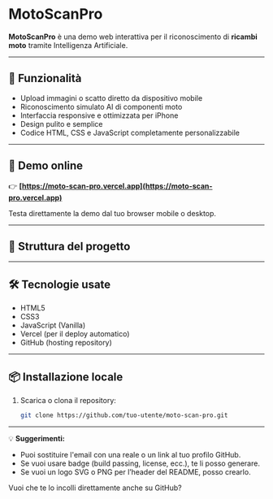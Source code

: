 # MotoScanPro

**MotoScanPro** è una demo web interattiva per il riconoscimento di **ricambi moto** tramite Intelligenza Artificiale.

---

## 🚀 Funzionalità

- Upload immagini o scatto diretto da dispositivo mobile
- Riconoscimento simulato AI di componenti moto
- Interfaccia responsive e ottimizzata per iPhone
- Design pulito e semplice
- Codice HTML, CSS e JavaScript completamente personalizzabile

---

## 🧠 Demo online

👉 **[https://moto-scan-pro.vercel.app](https://moto-scan-pro.vercel.app)**

Testa direttamente la demo dal tuo browser mobile o desktop.

---

## 📂 Struttura del progetto
---

## 🛠 Tecnologie usate

- HTML5
- CSS3
- JavaScript (Vanilla)
- Vercel (per il deploy automatico)
- GitHub (hosting repository)

---

## 📦 Installazione locale

1. Scarica o clona il repository:
   ```bash
   git clone https://github.com/tuo-utente/moto-scan-pro.git
---

💡 **Suggerimenti:**
- Puoi sostituire l'email con una reale o un link al tuo profilo GitHub.
- Se vuoi usare badge (build passing, license, ecc.), te li posso generare.
- Se vuoi un logo SVG o PNG per l’header del README, posso crearlo.

Vuoi che te lo incolli direttamente anche su GitHub?
